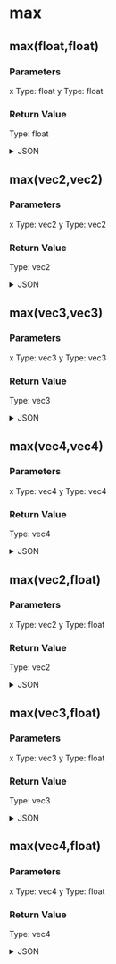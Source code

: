# max

## max(float,float)

### Parameters

x
  Type: float
y
  Type: float

### Return Value

  Type: float

<details><summary>JSON</summary>

```
{
  "Type": "max(float,float)",
  "Name": "max(float,float)",
  "Category": 1,
  "InputPins": [
    {
      "Connection": null,
      "Id": "x",
      "Type": "float"
    },
    {
      "Connection": null,
      "Id": "y",
      "Type": "float"
    }
  ],
  "OutputPins": [
    {
      "Id": "",
      "Type": "float"
    }
  ]
}
```

</details>

## max(vec2,vec2)

### Parameters

x
  Type: vec2
y
  Type: vec2

### Return Value

  Type: vec2

<details><summary>JSON</summary>

```
{
  "Type": "max(vec2,vec2)",
  "Name": "max(vec2,vec2)",
  "Category": 1,
  "InputPins": [
    {
      "Connection": null,
      "Id": "x",
      "Type": "vec2"
    },
    {
      "Connection": null,
      "Id": "y",
      "Type": "vec2"
    }
  ],
  "OutputPins": [
    {
      "Id": "",
      "Type": "vec2"
    }
  ]
}
```

</details>

## max(vec3,vec3)

### Parameters

x
  Type: vec3
y
  Type: vec3

### Return Value

  Type: vec3

<details><summary>JSON</summary>

```
{
  "Type": "max(vec3,vec3)",
  "Name": "max(vec3,vec3)",
  "Category": 1,
  "InputPins": [
    {
      "Connection": null,
      "Id": "x",
      "Type": "vec3"
    },
    {
      "Connection": null,
      "Id": "y",
      "Type": "vec3"
    }
  ],
  "OutputPins": [
    {
      "Id": "",
      "Type": "vec3"
    }
  ]
}
```

</details>

## max(vec4,vec4)

### Parameters

x
  Type: vec4
y
  Type: vec4

### Return Value

  Type: vec4

<details><summary>JSON</summary>

```
{
  "Type": "max(vec4,vec4)",
  "Name": "max(vec4,vec4)",
  "Category": 1,
  "InputPins": [
    {
      "Connection": null,
      "Id": "x",
      "Type": "vec4"
    },
    {
      "Connection": null,
      "Id": "y",
      "Type": "vec4"
    }
  ],
  "OutputPins": [
    {
      "Id": "",
      "Type": "vec4"
    }
  ]
}
```

</details>

## max(vec2,float)

### Parameters

x
  Type: vec2
y
  Type: float

### Return Value

  Type: vec2

<details><summary>JSON</summary>

```
{
  "Type": "max(vec2,float)",
  "Name": "max(vec2,float)",
  "Category": 1,
  "InputPins": [
    {
      "Connection": null,
      "Id": "x",
      "Type": "vec2"
    },
    {
      "Connection": null,
      "Id": "y",
      "Type": "float"
    }
  ],
  "OutputPins": [
    {
      "Id": "",
      "Type": "vec2"
    }
  ]
}
```

</details>

## max(vec3,float)

### Parameters

x
  Type: vec3
y
  Type: float

### Return Value

  Type: vec3

<details><summary>JSON</summary>

```
{
  "Type": "max(vec3,float)",
  "Name": "max(vec3,float)",
  "Category": 1,
  "InputPins": [
    {
      "Connection": null,
      "Id": "x",
      "Type": "vec3"
    },
    {
      "Connection": null,
      "Id": "y",
      "Type": "float"
    }
  ],
  "OutputPins": [
    {
      "Id": "",
      "Type": "vec3"
    }
  ]
}
```

</details>

## max(vec4,float)

### Parameters

x
  Type: vec4
y
  Type: float

### Return Value

  Type: vec4

<details><summary>JSON</summary>

```
{
  "Type": "max(vec4,float)",
  "Name": "max(vec4,float)",
  "Category": 1,
  "InputPins": [
    {
      "Connection": null,
      "Id": "x",
      "Type": "vec4"
    },
    {
      "Connection": null,
      "Id": "y",
      "Type": "float"
    }
  ],
  "OutputPins": [
    {
      "Id": "",
      "Type": "vec4"
    }
  ]
}
```

</details>


